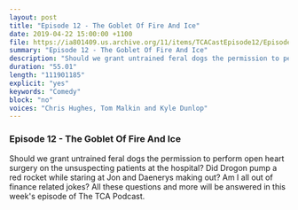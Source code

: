 ```yaml
---
layout: post
title: "Episode 12 - The Goblet Of Fire And Ice"
date: 2019-04-22 15:00:00 +1100
file: https://ia801409.us.archive.org/11/items/TCACastEpisode12/Episode%2012.mp3
summary: "Episode 12 - The Goblet Of Fire And Ice"
description: "Should we grant untrained feral dogs the permission to perform open heart surgery on the unsuspecting patients at the hospital? Did Drogon pump a red rocket while staring at Jon and Daenerys making out? Am I all out of finance related jokes? All these questions and more will be answered in this week's episode of The TCA Podcast."
duration: "55.01"
length: "111901185"
explicit: "yes"
keywords: "Comedy"
block: "no"
voices: "Chris Hughes, Tom Malkin and Kyle Dunlop"
---
```


### Episode 12 - The Goblet Of Fire And Ice

Should we grant untrained feral dogs the permission to perform open heart surgery on the unsuspecting patients at the hospital? Did Drogon pump a red rocket while staring at Jon and Daenerys making out? Am I all out of finance related jokes? All these questions and more will be answered in this week's episode of The TCA Podcast.
